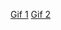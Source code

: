 [Gif 1](https://gyazo.com/fe89f76a9efe2115afc2b48a7ccaa941) [Gif 2](https://gyazo.com/e8d16ed0be8b2f6387fd2722b09f9f98)

